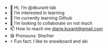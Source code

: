 - 👋 Hi, I’m @dkurant-lab
- 👀 I’m interested in learning
- 🌱 I’m currently learning Github
- 💞️ I’m looking to collaborate on not much
- 📫 How to reach me diane.kurant@gmail.com
- 😄 Pronouns: She/her
- ⚡ Fun fact: I like to snowboard and ski

<!---
dkurant-lab/dkurant-lab is a ✨ special ✨ repository because its `README.md` (this file) appears on your GitHub profile.
You can click the Preview link to take a look at your changes.
--->
